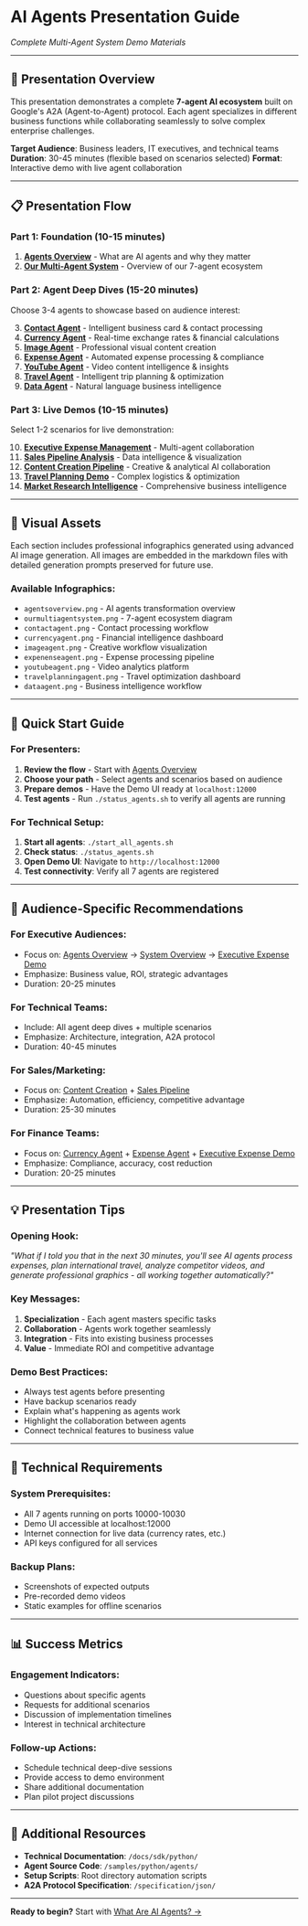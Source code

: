 # AI Agents Presentation Guide
*Complete Multi-Agent System Demo Materials*

---

## 🎯 Presentation Overview

This presentation demonstrates a complete **7-agent AI ecosystem** built on Google's A2A (Agent-to-Agent) protocol. Each agent specializes in different business functions while collaborating seamlessly to solve complex enterprise challenges.

**Target Audience**: Business leaders, IT executives, and technical teams
**Duration**: 30-45 minutes (flexible based on scenarios selected)
**Format**: Interactive demo with live agent collaboration

---

## 📋 Presentation Flow

### **Part 1: Foundation (10-15 minutes)**
1. **[Agents Overview](01-agents-overview.md)** - What are AI agents and why they matter
2. **[Our Multi-Agent System](02-our-multi-agent-system.md)** - Overview of our 7-agent ecosystem

### **Part 2: Agent Deep Dives (15-20 minutes)**
Choose 3-4 agents to showcase based on audience interest:

3. **[Contact Agent](agents/contact-agent.md)** - Intelligent business card & contact processing
4. **[Currency Agent](agents/currency-agent.md)** - Real-time exchange rates & financial calculations
5. **[Image Agent](agents/image-agent.md)** - Professional visual content creation
6. **[Expense Agent](agents/expense-agent.md)** - Automated expense processing & compliance
7. **[YouTube Agent](agents/youtube-agent.md)** - Video content intelligence & insights
8. **[Travel Agent](agents/travel-agent.md)** - Intelligent trip planning & optimization
9. **[Data Agent](agents/data-agent.md)** - Natural language business intelligence

### **Part 3: Live Demos (10-15 minutes)**
Select 1-2 scenarios for live demonstration:

10. **[Executive Expense Management](scenarios/scenario-01-executive-expense.md)** - Multi-agent collaboration
11. **[Sales Pipeline Analysis](scenarios/scenario-02-sales-pipeline.md)** - Data intelligence & visualization
12. **[Content Creation Pipeline](scenarios/scenario-03-content-creation.md)** - Creative & analytical AI collaboration
13. **[Travel Planning Demo](scenarios/scenario-04-travel-planning.md)** - Complex logistics & optimization
14. **[Market Research Intelligence](scenarios/scenario-05-market-research.md)** - Comprehensive business intelligence

---

## 🎨 Visual Assets

Each section includes professional infographics generated using advanced AI image generation. All images are embedded in the markdown files with detailed generation prompts preserved for future use.

### **Available Infographics:**
- `agentsoverview.png` - AI agents transformation overview
- `ourmultiagentsystem.png` - 7-agent ecosystem diagram
- `contactagent.png` - Contact processing workflow
- `currencyagent.png` - Financial intelligence dashboard
- `imageagent.png` - Creative workflow visualization
- `expenenseagent.png` - Expense processing pipeline
- `youtubeagent.png` - Video analytics platform
- `travelplanningagent.png` - Travel optimization dashboard
- `dataagent.png` - Business intelligence workflow

---

## 🚀 Quick Start Guide

### **For Presenters:**

1. **Review the flow** - Start with [Agents Overview](01-agents-overview.md)
2. **Choose your path** - Select agents and scenarios based on audience
3. **Prepare demos** - Have the Demo UI ready at `localhost:12000`
4. **Test agents** - Run `./status_agents.sh` to verify all agents are running

### **For Technical Setup:**

1. **Start all agents**: `./start_all_agents.sh`
2. **Check status**: `./status_agents.sh`
3. **Open Demo UI**: Navigate to `http://localhost:12000`
4. **Test connectivity**: Verify all 7 agents are registered

---

## 🎯 Audience-Specific Recommendations

### **For Executive Audiences:**
- Focus on: [Agents Overview](01-agents-overview.md) → [System Overview](02-our-multi-agent-system.md) → [Executive Expense Demo](scenarios/scenario-01-executive-expense.md)
- Emphasize: Business value, ROI, strategic advantages
- Duration: 20-25 minutes

### **For Technical Teams:**
- Include: All agent deep dives + multiple scenarios
- Emphasize: Architecture, integration, A2A protocol
- Duration: 40-45 minutes

### **For Sales/Marketing:**
- Focus on: [Content Creation](scenarios/scenario-03-content-creation.md) + [Sales Pipeline](scenarios/scenario-02-sales-pipeline.md)
- Emphasize: Automation, efficiency, competitive advantage
- Duration: 25-30 minutes

### **For Finance Teams:**
- Focus on: [Currency Agent](agents/currency-agent.md) + [Expense Agent](agents/expense-agent.md) + [Executive Expense Demo](scenarios/scenario-01-executive-expense.md)
- Emphasize: Compliance, accuracy, cost reduction
- Duration: 20-25 minutes

---

## 💡 Presentation Tips

### **Opening Hook:**
*"What if I told you that in the next 30 minutes, you'll see AI agents process expenses, plan international travel, analyze competitor videos, and generate professional graphics - all working together automatically?"*

### **Key Messages:**
1. **Specialization** - Each agent masters specific tasks
2. **Collaboration** - Agents work together seamlessly
3. **Integration** - Fits into existing business processes
4. **Value** - Immediate ROI and competitive advantage

### **Demo Best Practices:**
- Always test agents before presenting
- Have backup scenarios ready
- Explain what's happening as agents work
- Highlight the collaboration between agents
- Connect technical features to business value

---

## 🔧 Technical Requirements

### **System Prerequisites:**
- All 7 agents running on ports 10000-10030
- Demo UI accessible at localhost:12000
- Internet connection for live data (currency rates, etc.)
- API keys configured for all services

### **Backup Plans:**
- Screenshots of expected outputs
- Pre-recorded demo videos
- Static examples for offline scenarios

---

## 📊 Success Metrics

### **Engagement Indicators:**
- Questions about specific agents
- Requests for additional scenarios
- Discussion of implementation timelines
- Interest in technical architecture

### **Follow-up Actions:**
- Schedule technical deep-dive sessions
- Provide access to demo environment
- Share additional documentation
- Plan pilot project discussions

---

## 🔗 Additional Resources

- **Technical Documentation**: `/docs/sdk/python/`
- **Agent Source Code**: `/samples/python/agents/`
- **Setup Scripts**: Root directory automation scripts
- **A2A Protocol Specification**: `/specification/json/`

---

**Ready to begin?** Start with [What Are AI Agents? →](01-agents-overview.md)